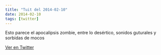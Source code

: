 ```yaml
---
title: "Tuit del 2014-02-10"
date: 2014-02-10
tags: [twitter]
---
```


Esto parece el apocalipsis zombie, entre lo desértico, sonidos guturales y sorbidas de mocos



[Ver en Twitter](https://twitter.com/i/web/status/432783187463663616)
